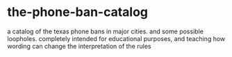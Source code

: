 # the-phone-ban-catalog
a catalog of the texas phone bans in major cities. and some possible loopholes. completely intended for educational purposes, and teaching how wording can change the interpretation of the rules
